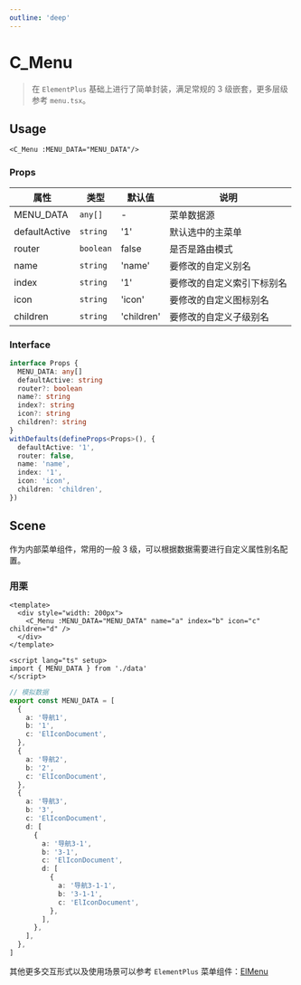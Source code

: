 ```yaml
---
outline: 'deep'
---
```


# C_Menu

> 在 `ElementPlus` 基础上进行了简单封装，满足常规的 3 级嵌套，更多层级参考 `menu.tsx`。

## Usage

`<C_Menu :MENU_DATA="MENU_DATA"/>`

### Props

| 属性          | 类型      | 默认值     | 说明                       |
| ------------- | --------- | ---------- | -------------------------- |
| MENU_DATA     | `any[]`   | -          | 菜单数据源                 |
| defaultActive | `string`  | '1'        | 默认选中的主菜单           |
| router        | `boolean` | false      | 是否是路由模式             |
| name          | `string`  | 'name'     | 要修改的自定义别名         |
| index         | `string`  | '1'        | 要修改的自定义索引下标别名 |
| icon          | `string`  | 'icon'     | 要修改的自定义图标别名     |
| children      | `string`  | 'children' | 要修改的自定义子级别名     |

### Interface

```ts
interface Props {
  MENU_DATA: any[]
  defaultActive: string
  router?: boolean
  name?: string
  index?: string
  icon?: string
  children?: string
}
withDefaults(defineProps<Props>(), {
  defaultActive: '1',
  router: false,
  name: 'name',
  index: '1',
  icon: 'icon',
  children: 'children',
})
```

## Scene

作为内部菜单组件，常用的一般 3 级，可以根据数据需要进行自定义属性别名配置。

### 用栗

```vue
<template>
  <div style="width: 200px">
    <C_Menu :MENU_DATA="MENU_DATA" name="a" index="b" icon="c" children="d" />
  </div>
</template>

<script lang="ts" setup>
import { MENU_DATA } from './data'
</script>
```

```ts
// 模拟数据
export const MENU_DATA = [
  {
    a: '导航1',
    b: '1',
    c: 'ElIconDocument',
  },
  {
    a: '导航2',
    b: '2',
    c: 'ElIconDocument',
  },
  {
    a: '导航3',
    b: '3',
    c: 'ElIconDocument',
    d: [
      {
        a: '导航3-1',
        b: '3-1',
        c: 'ElIconDocument',
        d: [
          {
            a: '导航3-1-1',
            b: '3-1-1',
            c: 'ElIconDocument',
          },
        ],
      },
    ],
  },
]
```

其他更多交互形式以及使用场景可以参考 `ElementPlus` 菜单组件：[ElMenu](http://element-plus.org/zh-CN/component/menu.html#%E4%BE%A7%E6%A0%8F)
